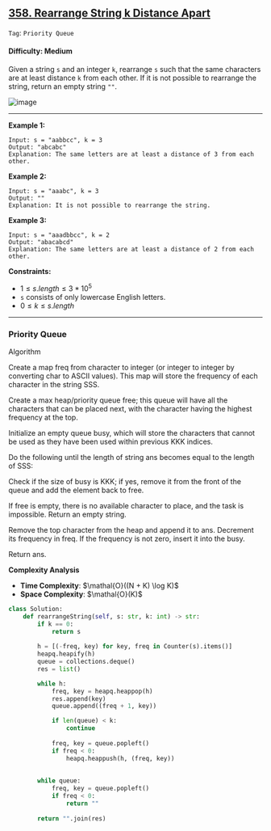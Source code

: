 ## [358. Rearrange String k Distance Apart](https://leetcode.com/problems/rearrange-string-k-distance-apart/)

```Tag```: ```Priority Queue```

#### Difficulty: Medium

Given a string ```s``` and an integer ```k```, rearrange ```s``` such that the same characters are at least distance ```k``` from each other. If it is not possible to rearrange the string, return an empty string ```""```.

![image](https://github.com/quananhle/Python/assets/35042430/fe61a43d-6106-49e8-8e90-b8bf73eaf46a)

---

__Example 1:__
```
Input: s = "aabbcc", k = 3
Output: "abcabc"
Explanation: The same letters are at least a distance of 3 from each other.
```

__Example 2:__
```
Input: s = "aaabc", k = 3
Output: ""
Explanation: It is not possible to rearrange the string.
```

__Example 3:__
```
Input: s = "aaadbbcc", k = 2
Output: "abacabcd"
Explanation: The same letters are at least a distance of 2 from each other.
```

__Constraints:__

- $1 \le s.length \le 3 * 10^{5}$
- ```s``` consists of only lowercase English letters.
- $0 \le k \le s.length$

---

### Priority Queue

Algorithm

Create a map freq from character to integer (or integer to integer by converting char to ASCII values). This map will store the frequency of each character in the string SSS.

Create a max heap/priority queue free; this queue will have all the characters that can be placed next, with the character having the highest frequency at the top.

Initialize an empty queue busy, which will store the characters that cannot be used as they have been used within previous KKK indices.

Do the following until the length of string ans becomes equal to the length of SSS:

Check if the size of busy is KKK; if yes, remove it from the front of the queue and add the element back to free.

If free is empty, there is no available character to place, and the task is impossible. Return an empty string.

Remove the top character from the heap and append it to ans. Decrement its frequency in freq. If the frequency is not zero, insert it into the busy.

Return ans.

__Complexity Analysis__

- __Time Complexity__: $\mathal{O}((N + K) \log K)$
- __Space Complexity__: $\mathal{O}(K)$

```Python
class Solution:
    def rearrangeString(self, s: str, k: int) -> str:
        if k == 0:
            return s
        
        h = [(-freq, key) for key, freq in Counter(s).items()]
        heapq.heapify(h)
        queue = collections.deque()
        res = list()

        while h:
            freq, key = heapq.heappop(h)
            res.append(key)
            queue.append((freq + 1, key))

            if len(queue) < k:
                continue
            
            freq, key = queue.popleft()
            if freq < 0:
                heapq.heappush(h, (freq, key))
            
        
        while queue:
            freq, key = queue.popleft()
            if freq < 0:
                return ""
        
        return "".join(res)
```
